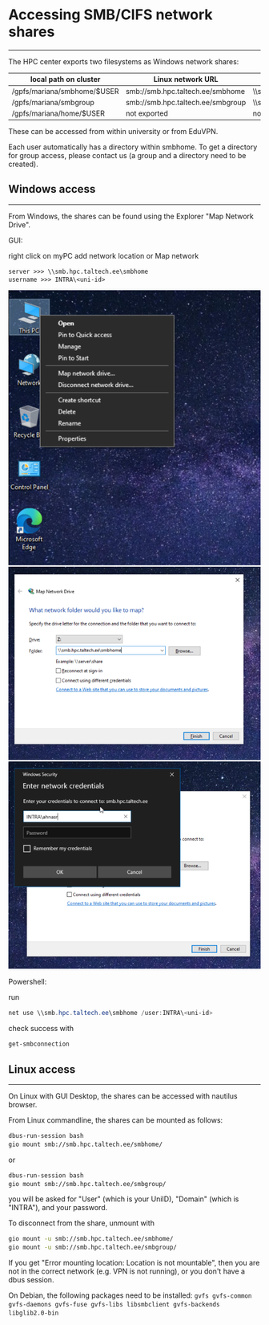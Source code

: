 # Accessing SMB/CIFS network shares

---

The HPC center exports two filesystems as Windows network shares:

| local path on cluster | Linux network URL | Windows network URL |
|-----------------------|-------------------|---------------------|
|    /gpfs/mariana/smbhome/$USER | smb://smb.hpc.taltech.ee/smbhome | \\\\smb.hpc.taltech.ee\smbhome | 
|    /gpfs/mariana/smbgroup | smb://smb.hpc.taltech.ee/smbgroup | \\\\smb.hpc.taltech.ee\smbgroup |
|    /gpfs/mariana/home/$USER | not exported | not exported |

These can be accessed from within university or from EduVPN.

Each user automatically has a directory within smbhome. To get a directory for group access, please contact us (a group and a directory need to be created).

## Windows access

---

From Windows, the shares can be found using the Explorer "Map Network Drive".

GUI:

right click on myPC add network location or Map network

    server >>> \\smb.hpc.taltech.ee\smbhome
    username >>> INTRA\<uni-id>

 ![win-network-drive-1](/pictures/networkdrive-1.png)
 ![win-network-drive-1](/pictures/networkdrive-2.png)
 ![win-network-drive-1](/pictures/networkdrive-3.png)
 


Powershell:

run 
```powershell
net use \\smb.hpc.taltech.ee\smbhome /user:INTRA\<uni-id>
```
check success with 
```powershell
get-smbconnection
```

## Linux access

---

On Linux with GUI Desktop, the shares can be accessed with nautilus browser.

From Linux commandline, the shares can be mounted as follows:

```bash
dbus-run-session bash
gio mount smb://smb.hpc.taltech.ee/smbhome/
```
or
```bash
dbus-run-session bash
gio mount smb://smb.hpc.taltech.ee/smbgroup/
```

you will be asked for "User" (which is your UniID), "Domain" (which is "INTRA"), and your password.

To disconnect from the share, unmount with
```bash
gio mount -u smb://smb.hpc.taltech.ee/smbhome/
gio mount -u smb://smb.hpc.taltech.ee/smbgroup/
```

If you get "Error mounting location: Location is not mountable", then you are not in the correct network (e.g. VPN is not running), or you don't have a dbus session.

On Debian, the following packages need to be installed: `gvfs gvfs-common gvfs-daemons gvfs-fuse gvfs-libs libsmbclient gvfs-backends libglib2.0-bin`
